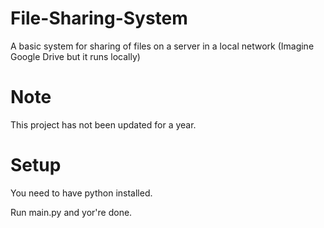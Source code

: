 # File-Sharing-System
 A basic system for sharing of files on a server in a local network (Imagine Google Drive but it runs locally)
 
# Note
 This project has not been updated for a year.

# Setup
 You need to have python installed.
 
 Run main.py and yor're done.
